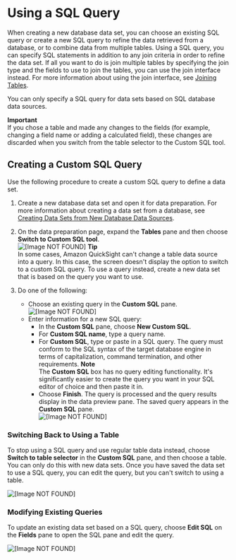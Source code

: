 # Using a SQL Query<a name="adding-a-SQL-query"></a>

When creating a new database data set, you can choose an existing SQL query or create a new SQL query to refine the data retrieved from a database, or to combine data from multiple tables\. Using a SQL query, you can specify SQL statements in addition to any join criteria in order to refine the data set\. If all you want to do is join multiple tables by specifying the join type and the fields to use to join the tables, you can use the join interface instead\. For more information about using the join interface, see [Joining Tables](joining-tables.md)\.

You can only specify a SQL query for data sets based on SQL database data sources\.

**Important**  
If you chose a table and made any changes to the fields \(for example, changing a field name or adding a calculated field\), these changes are discarded when you switch from the table selector to the Custom SQL tool\.

## Creating a Custom SQL Query<a name="add-a-SQL-query"></a>

Use the following procedure to create a custom SQL query to define a data set\.

1. Create a new database data set and open it for data preparation\. For more information about creating a data set from a database, see [Creating Data Sets from New Database Data Sources](creating-database-data-sets.md)\.

1. On the data preparation page, expand the **Tables** pane and then choose **Switch to Custom SQL tool**\.  
![\[Image NOT FOUND\]](http://docs.aws.amazon.com/quicksight/latest/user/images/choose-sql.png)
**Tip**  
In some cases, Amazon QuickSight can't change a table data source into a query\. In this case, the screen doesn't display the option to switch to a custom SQL query\. To use a query instead, create a new data set that is based on the query you want to use\. 

1. Do one of the following:
   + Choose an existing query in the **Custom SQL** pane\.  
![\[Image NOT FOUND\]](http://docs.aws.amazon.com/quicksight/latest/user/images/existing-query.png)
   + Enter information for a new SQL query:
     + In the **Custom SQL** pane, choose **New Custom SQL**\.
     + For **Custom SQL name**, type a query name\.
     + For **Custom SQL**, type or paste in a SQL query\. The query must conform to the SQL syntax of the target database engine in terms of capitalization, command termination, and other requirements\.
**Note**  
The **Custom SQL** box has no query editing functionality\. It's significantly easier to create the query you want in your SQL editor of choice and then paste it in\.
     + Choose **Finish**\. The query is processed and the query results display in the data preview pane\. The saved query appears in the **Custom SQL** pane\.  
![\[Image NOT FOUND\]](http://docs.aws.amazon.com/quicksight/latest/user/images/enter-sql.png)

### Switching Back to Using a Table<a name="switch-to-table"></a>

To stop using a SQL query and use regular table data instead, choose **Switch to table selector** in the **Custom SQL** pane, and then choose a table\. You can only do this with new data sets\. Once you have saved the data set to use a SQL query, you can edit the query, but you can't switch to using a table\.

![\[Image NOT FOUND\]](http://docs.aws.amazon.com/quicksight/latest/user/images/table-selector.png)

### Modifying Existing Queries<a name="modifying-existing-queries"></a>

To update an existing data set based on a SQL query, choose **Edit SQL** on the **Fields** pane to open the SQL pane and edit the query\.

![\[Image NOT FOUND\]](http://docs.aws.amazon.com/quicksight/latest/user/images/edit-sql.png)